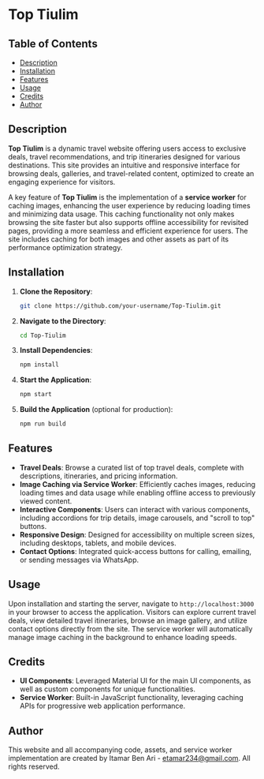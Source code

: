 # Top Tiulim

## Table of Contents

- [Description](#description)
- [Installation](#installation)
- [Features](#features)
- [Usage](#usage)
- [Credits](#credits)
- [Author](#author)

## Description <a name="description"></a>

**Top Tiulim** is a dynamic travel website offering users access to exclusive deals, travel recommendations, and trip itineraries designed for various destinations. This site provides an intuitive and responsive interface for browsing deals, galleries, and travel-related content, optimized to create an engaging experience for visitors.

A key feature of **Top Tiulim** is the implementation of a **service worker** for caching images, enhancing the user experience by reducing loading times and minimizing data usage. This caching functionality not only makes browsing the site faster but also supports offline accessibility for revisited pages, providing a more seamless and efficient experience for users. The site includes caching for both images and other assets as part of its performance optimization strategy.

## Installation <a name="installation"></a>

1. **Clone the Repository**: 
   ```bash
   git clone https://github.com/your-username/Top-Tiulim.git
   ```
2. **Navigate to the Directory**:
   ```bash
   cd Top-Tiulim
   ```
3. **Install Dependencies**:
   ```bash
   npm install
   ```
4. **Start the Application**:
   ```bash
   npm start
   ```
5. **Build the Application** (optional for production):
   ```bash
   npm run build
   ```

## Features <a name="features"></a>

- **Travel Deals**: Browse a curated list of top travel deals, complete with descriptions, itineraries, and pricing information.
- **Image Caching via Service Worker**: Efficiently caches images, reducing loading times and data usage while enabling offline access to previously viewed content.
- **Interactive Components**: Users can interact with various components, including accordions for trip details, image carousels, and "scroll to top" buttons.
- **Responsive Design**: Designed for accessibility on multiple screen sizes, including desktops, tablets, and mobile devices.
- **Contact Options**: Integrated quick-access buttons for calling, emailing, or sending messages via WhatsApp.

## Usage <a name="usage"></a>

Upon installation and starting the server, navigate to `http://localhost:3000` in your browser to access the application. Visitors can explore current travel deals, view detailed travel itineraries, browse an image gallery, and utilize contact options directly from the site. The service worker will automatically manage image caching in the background to enhance loading speeds.

## Credits <a name="credits"></a>

- **UI Components**: Leveraged Material UI for the main UI components, as well as custom components for unique functionalities.
- **Service Worker**: Built-in JavaScript functionality, leveraging caching APIs for progressive web application performance.

## Author <a name="author"></a>

This website and all accompanying code, assets, and service worker implementation are created by Itamar Ben Ari - [etamar234@gmail.com](mailto:etamar234@gmail.com). All rights reserved.


